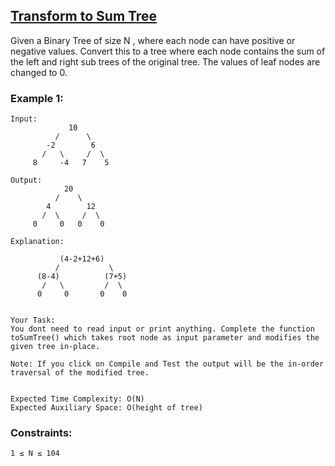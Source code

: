 ## [Transform to Sum Tree](https://www.geeksforgeeks.org/problems/transform-to-sum-tree/1)

Given a Binary Tree of size N , where each node can have positive or negative values. Convert this to a tree where each node contains the sum of the left and right sub trees of the original tree. The values of leaf nodes are changed to 0.

### Example 1:
```
Input:
             10
          /      \
        -2        6
       /   \     /  \
     8     -4   7    5

Output:
            20
          /    \
        4        12
       /  \     /  \
     0     0   0    0

Explanation:

           (4-2+12+6)
          /           \
      (8-4)          (7+5)
       /   \         /  \
      0     0       0    0
 

Your Task:  
You dont need to read input or print anything. Complete the function toSumTree() which takes root node as input parameter and modifies the given tree in-place.

Note: If you click on Compile and Test the output will be the in-order traversal of the modified tree.


Expected Time Complexity: O(N)
Expected Auxiliary Space: O(height of tree)
 ```

### Constraints:
```
1 ≤ N ≤ 104
```
